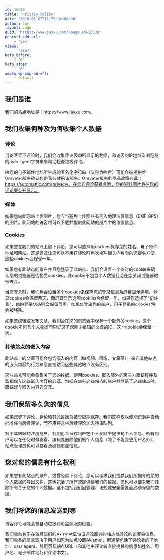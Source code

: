 ```yaml
---
id: 16530
title: 'Privacy Policy'
date: '2018-05-07T11:25:38+08:00'
author: Jay
layout: page
guid: 'https://www.jayxu.com/?page_id=16530'
posturl_add_url:
    - 'yes'
views:
    - '4104'
hefo_before:
    - '0'
hefo_after:
    - '0'
ampforwp-amp-on-off:
    - default
---
```


<h2>我们是谁</h2>

我们的站点地址是：https://www.jayxu.com。

<h2>我们收集何种及为何收集个人数据</h2>

<h3>评论</h3>

当访客留下评论时，我们会收集评论表单所显示的数据，和访客的IP地址及浏览器的user agent字符串来帮助检查垃圾评论。

由您的电子邮件地址所生成的匿名化字符串（又称为哈希）可能会被提供给Gravatar服务确认您是否有使用该服务。Gravatar服务的隐私政策在此：https://automattic.com/privacy/。在您的评论获批准后，您的资料图片将在您的评论旁公开展示。

<h3>媒体</h3>

如果您向此网站上传图片，您应当避免上传那些有嵌入地理位置信息（EXIF GPS）的图片。此网站的访客将可以下载并提取此网站的图片中的位置信息。

<h3>Cookies</h3>

如果您在我们的站点上留下评论，您可以选择用cookies保存您的姓名、电子邮件地址和网站。这是通过让您可以不用在评论时再次填写相关内容而向您提供方便。这些cookies会保留一年。

如果您有此站点的账户并且您登录了此站点，我们会设置一个临时的cookie来确认您的浏览器是否接受cookies。此cookie不包含个人数据且会在您关闭浏览器时被丢弃。

当您登录时，我们也会设置多个cookies来保存您的登录信息及屏幕显示选项。登录cookies会保留两天，而屏幕显示选项cookies会保留一年。如果您选择了“记住我”，您的登录状态则会保留两周。如果您登出您的账户，用于登录的cookies将会被移除。

如果您编辑或发布文章，我们会在您的浏览器中保存一个额外的cookie。这个cookie不包含个人数据而只记录了您刚才编辑的文章的ID。这个cookie会保留一天。

<h3>其他站点的嵌入内容</h3>

此站点上的文章可能会包含嵌入的内容（如视频、图像、文章等）。来自其他站点的嵌入内容的行为和您直接访问这些其他站点没有区别。

这些站点可能会收集关于您的数据、使用cookies、嵌入额外的第三方跟踪程序及监视您与这些嵌入内容的交互，包括在您有这些站点的账户并登录了这些站点时，跟踪您与嵌入内容的交互。

<h2>我们保留多久您的信息</h2>

如果您留下评论，评论和其元数据将被无限期保存。我们这样做以便能识别并自动批准任何后续评论，而不用将这些后续评论加入待审队列。

对于本网站的注册用户，我们也会保存用户在个人资料中提供的个人信息。所有用户可以在任何时候查看、编辑或删除他们的个人信息（除了不能变更用户名外）、站点管理员也可以查看及编辑那些信息。

<h2>您对您的信息有什么权利</h2>

如果您有此站点的账户，或曾经留下评论，您可以请求我们提供我们所拥有的您的个人数据的导出文件，这也包括了所有您提供给我们的数据。您也可以要求我们抹除所有关于您的个人数据。这不包括我们因管理、法规或安全需要而必须保留的数据。

<h2>我们将您的信息发送到哪</h2>

访客评论可能会被自动垃圾评论监测服务检查。

我们收集关于在使用我们的Akismet反垃圾评论服务的站点处评论的访客的信息。我们收集的信息取决于用户如何为站点设置Akismet，但通常包括了评论者的IP地址、user agent、引用页及站点URL（和其他由评论者直接提供的信息如姓名、用户名、电子邮件地址和评论本文）。